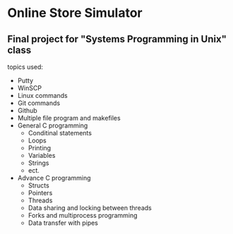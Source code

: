 # Online Store Simulator

## Final project for "Systems Programming in Unix" class

topics used: 
- Putty
- WinSCP
- Linux commands
- Git commands
- Github
- Multiple file program and makefiles
- General C programming
  - Conditinal statements
  - Loops
  - Printing
  - Variables
  - Strings
  - ect.
- Advance C programming
  - Structs
  - Pointers
  - Threads
  - Data sharing and locking between threads
  - Forks and multiprocess programming
  - Data transfer with pipes
